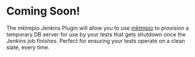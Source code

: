 # Coming Soon!

The mktmpio Jenkins Plugin will allow you to use
[mktmpio](https://mktmp.io/?utm_source=github&utm_medium=readme&utm_campaign=jenkins)
to provision a temporary DB server for use by your tests that gets
shutdown once the Jenkins job finishes. Perfect for ensuring your tests
operate on a clean slate, every time.

